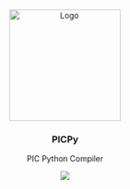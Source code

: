 <!-- PROJECT LOGO -->
<br />
<p align="center">
  <a>
    <img src="https://user-images.githubusercontent.com/36460223/221349932-a81d8f2b-5b8b-4582-acd9-60ae9a9c6e49.png" alt="Logo" width="200" height="200">
  </a>

  <h3 align="center">PICPy</h3>

  <p align="center">
    PIC Python Compiler
  </p>
  
  <p align="center">
    <a href="https://ko-fi.com/I2I3EYOPF"><img src="https://ko-fi.com/img/githubbutton_sm.svg"></a>
  </p>
